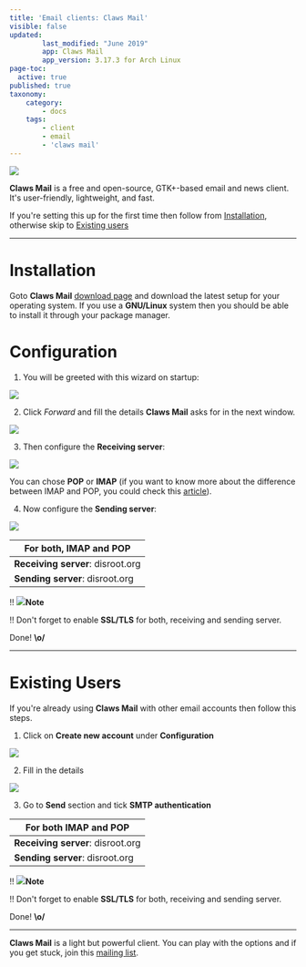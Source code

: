 ```yaml
---
title: 'Email clients: Claws Mail'
visible: false
updated:
        last_modified: "June 2019"
        app: Claws Mail
        app_version: 3.17.3 for Arch Linux
page-toc:
  active: true
published: true
taxonomy:
    category:
        - docs
    tags:
        - client
        - email
        - 'claws mail'
---
```


![](en/cmlogo.png)

**Claws Mail** is a free and open-source, GTK+-based email and news client. It's user-friendly, lightweight, and fast.

If you're setting this up for the first time then follow from [Installation](#Installation), otherwise skip to [Existing users](#existing-users)

---

# Installation

Goto **Claws Mail** [download page](https://claws-mail.org/downloads.php) and download the latest setup for your operating system. If you use a **GNU/Linux** system then you should be able to install it through your package manager.

# Configuration

1. You will be greeted with this wizard on startup:

![](en/setup-wizard.png)

2. Click *Forward* and fill the details **Claws Mail** asks for in the next window.

![](en/about-section.png)

3. Then configure the **Receiving server**:

![](en/configuration-receiving.png)

You can chose **POP** or **IMAP** (if you want to know more about the difference between IMAP and POP, you could check this [article](https://en.wikipedia.org/wiki/IMAP#Advantages_over_POP)).

4. Now configure the **Sending server**:

![](en/configuration-sending.png)

|For both, **IMAP** and **POP**|
|--|
|**Receiving server**: disroot.org|
|**Sending server**: disroot.org|

!! ![](en/note.png)**Note**

!! Don't forget to enable **SSL/TLS** for both, receiving and sending server.

Done! **\o/**

---
# Existing Users

If you're already using **Claws Mail** with other email accounts then follow this steps.

1. Click on **Create new account** under **Configuration**

![](en/existing-user.png)

2. Fill in the details

![](en/existing-user-config.png)

3. Go to **Send** section and tick **SMTP authentication**

|For both **IMAP** and **POP**|
|--|
|**Receiving server**: disroot.org|
|**Sending server**: disroot.org|

!! ![](en/note.png)**Note**

!! Don't forget to enable **SSL/TLS** for both, receiving and sending server.

Done! **\o/**

---
**Claws Mail** is a light but powerful client. You can play with the options and if you get stuck, join this [mailing list](https://lists.claws-mail.org/cgi-bin/mailman/listinfo/users).
